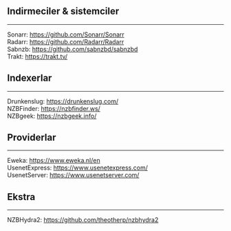 ## Indirmeciler & sistemciler
- - -
Sonarr: https://github.com/Sonarr/Sonarr  
Radarr: https://github.com/Radarr/Radarr  
Sabnzb: https://github.com/sabnzbd/sabnzbd  
Trakt: https://trakt.tv/  

## Indexerlar
- - -
Drunkenslug: https://drunkenslug.com/  
NZBFinder: https://nzbfinder.ws/  
NZBgeek: https://nzbgeek.info/  

## Providerlar
- - -
Eweka: https://www.eweka.nl/en  
UsenetExpress: https://www.usenetexpress.com/  
UsenetServer: https://www.usenetserver.com/  

## Ekstra
- - -
NZBHydra2: https://github.com/theotherp/nzbhydra2  
